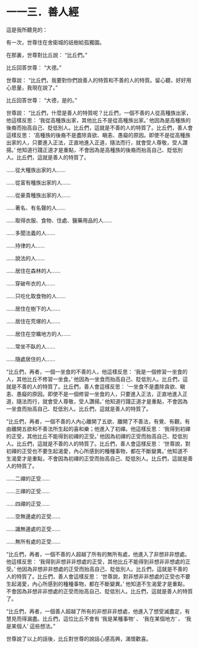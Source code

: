 # 一一三．善人經

這是我所聽見的：

有一次，世尊住在舍衛城的祇樹給孤獨園。

在那裏，世尊對比丘說： “比丘們。”

比丘回答世尊： “大德。”

世尊說： “比丘們，我要對你們說善人的特質和不善的人的特質。留心聽，好好用心思量，我現在說了。”

比丘回答世尊： “大德，是的。”

世尊說： “比丘們，什麼是善人的特質呢？比丘們，一個不善的人從高種族出家，他這樣反思： ‘我從高種族出家，其他比丘不是從高種族出家。’ 他因為是高種族的後裔而抬高自己、貶低別人。比丘們，這就是不善的人的特質了。比丘們，善人會這樣反思： ‘高種族的後裔不是盡除貪欲、瞋恚、愚癡的原因。即使不是從高種族出家的人，只要進入正法，正直地進入正道，隨法而行，就會受人尊敬，受人讚揚。’ 他知道行踐正道才是重點，不會因為是高種族的後裔而抬高自己、貶低別人。比丘們，這就是善人的特質了。

……從大種族出家的人……

……從富有種族出家的人……

……從豪貴種族出家的人……

……著名、有名聲的人……

……取得衣服、食物、住處、醫藥用品的人……

……多聞法義的人……

……持律的人……

……說法的人……

……居住在森林的人……

……穿破布衣的人……

……只吃化取食物的人……

……居住在樹下的人……

……居住在荒塚的人……

……居住在空曠地方的人……

……常坐不臥的人……

……隨處居住的人……

“比丘們，再者，一個一坐食的不善的人，他這樣反思： ‘我是一個修習一坐食的人，其他比丘不修習一坐食。’ 他因為一坐食而抬高自己、貶低別人。比丘們，這就是不善的人的特質了。比丘們，善人會這樣反思： ‘一坐食不是盡除貪欲、瞋恚、愚癡的原因。即使不是一個修習一坐食的人，只要進入正法，正直地進入正道，隨法而行，就會受人尊敬，受人讚揚。’ 他知道行踐正道才是重點，不會因為一坐食而抬高自己、貶低別人。比丘們，這就是善人的特質了。

“比丘們，再者，一個不善的人內心離開了五欲、離開了不善法，有覺、有觀，有由離開五欲和不善法所生起的喜和樂；他進入了初禪。他這樣反思： ‘我得到初禪的正受，其他比丘不能得到初禪的正受。’ 他因為初禪的正受而抬高自己、貶低別人。比丘們，這就是不善的人的特質了。比丘們，善人會這樣反思： ‘世尊說，對初禪的正受也不要生起渴愛，內心所感到的種種事物，都在不斷變異。’ 他知道不生渴愛才是重點，不會因為初禪的正受而抬高自己、貶低別人。比丘們，這就是善人的特質了。

……二禪的正受……

……三禪的正受……

……四禪的正受……

……空無邊處的正受……

……識無邊處的正受……

……無所有處的正受……

“比丘們，再者，一個不善的人超越了所有的無所有處，他進入了非想非非想處。他這樣反思： ‘我得到非想非非想處的正受，其他比丘不能得到非想非非想處的正受。’ 他因為非想非非想處的正受而抬高自己、貶低別人。比丘們，這就是不善的人的特質了。比丘們，善人會這樣反思： ‘世尊說，對非想非非想處的正受也不要生起渴愛，內心所感到的種種事物，都在不斷變異。’ 他知道不生渴愛才是重點，不會因為非想非非想處的正受而抬高自己、貶低別人。比丘們，這就是善人的特質了。

“比丘們，再者，一個善人超越了所有的非想非非想處，他進入了想受滅盡定，有慧見而得漏盡。比丘們，這位比丘不會有 ‘我是某種事物’ 、 ‘我在某個地方’ 、 ‘我是某個人’ 這些想法。”

世尊說了以上的話後，比丘對世尊的說話心感高興，滿懷歡喜。 

